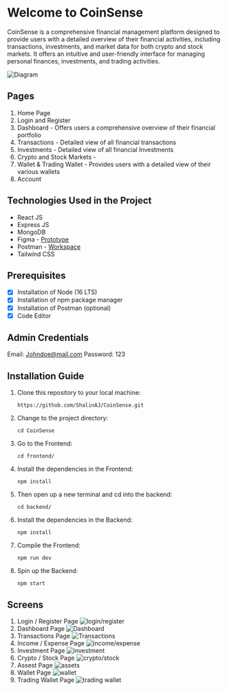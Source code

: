 # Welcome to CoinSense
CoinSense is a comprehensive financial management platform designed to provide users with a detailed overview of their financial activities, including transactions, investments, and market data for both crypto and stock markets. It offers an intuitive and user-friendly interface for managing personal finances, investments, and trading activities.

![Diagram](https://github.com/ShalinAJ/CoinSense/blob/main/Images/diagram.png)

## Pages
1. Home Page
2. Login and Register
3. Dashboard - Offers users a comprehensive overview of their financial portfolio
4. Transactions - Detailed view of all financial transactions
5. Investments - Detailed view of all financial Investments
6. Crypto and Stock Markets - 
7. Wallet & Trading Wallet - Provides users with a detailed view of their various wallets
8. Account

## Technologies Used in the Project
- React JS
- Express JS
- MongoDB
- Figma - [Prototype](https://www.figma.com/proto/41UZK8X7ZanTE8NSPyU60V/CoinSense?page-id=0%3A1&node-id=648-293&viewport=-834%2C2150%2C0.24&t=bPzHjQt91yI9fY4i-1&scaling=scale-down&starting-point-node-id=648%3A293)
- Postman - [Workspace](https://www.postman.com/interstellar-equinox-452429/workspace/coinsense)
- Tailwind CSS

## Prerequisites 
- [x] Installation of Node (16 LTS)
- [x] Installation of npm package manager
- [x] Installation of Postman (optional)
- [x] Code Editor

## Admin Credentials
Email: Johndoe@mail.com
Password: 123

## Installation Guide
1. Clone this repository to your local machine:
   ```
   https://github.com/ShalinAJ/CoinSense.git
   ```
2. Change to the project directory:
   ```
   cd CoinSense
   ```
3. Go to the Frontend:
   ```
   cd frontend/
   ```
4. Install the dependencies in the Frontend:
   ```
   npm install
   ```
5. Then open up a new terminal and cd into the backend:
   ```
   cd backend/
   ```
6. Install the dependencies in the Backend:
   ```
   npm install
   ```
7. Compile the Frontend:
   ```
   npm run dev
   ```
8. Spin up the Backend:
   ```
   npm start
   ```
## Screens
1. Login / Register Page
   ![login/register](https://github.com/ShalinAJ/CoinSense/blob/main/Images/loginRegister-homepage.png)
2. Dashboard Page
  ![Dashboard](https://github.com/ShalinAJ/CoinSense/blob/main/Images/dashboard-homepage.png)
3. Transactions Page
  ![Transactions](https://github.com/ShalinAJ/CoinSense/blob/main/Images/transactions-homepage.png)
4. Income / Expense Page
  ![income/expense](https://github.com/ShalinAJ/CoinSense/blob/main/Images/incomeExpense-homepage.png)
5. Investment Page
   ![investment](https://github.com/ShalinAJ/CoinSense/blob/main/Images/investments-homepage.png)
6. Crypto / Stock Page
   ![crypto/stock](https://github.com/ShalinAJ/CoinSense/blob/main/Images/cryptoStock-homepage.png)
7. Assest Page
   ![assets](https://github.com/ShalinAJ/CoinSense/blob/main/Images/assets-homepage.png)
8. Wallet Page
   ![wallet](https://github.com/ShalinAJ/CoinSense/blob/main/Images/wallet-homepage.png)
9. Trading Wallet Page
    ![trading wallet](https://github.com/ShalinAJ/CoinSense/blob/main/Images/tradingWallet-homepage.png)
